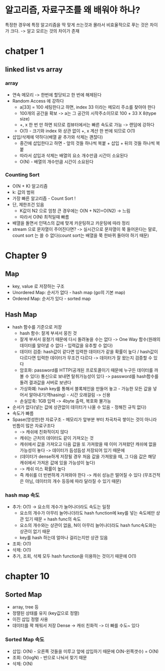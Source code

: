 # 알고리즘, 자료구조를 왜 배워야 하나?

특정한 경우에 특정 알고리즘을 딱 맞게 쓰는것과 몰라서 비효율적으로 푸는 것은 차이가 크다. -> 알고 모르는 것의 차이가 존재
# chatper 1
## linked list vs array

### array

- 연속 메모리 -> 한번에 할당되고 한 번에 해제된다
- Random Access 에 강하다
  - a[33] = 100 세팅한다고 하면, index 33 이라는 메모리 주소를 찾아야 한다
  - 100개의 공간을 확보 -> a는 그 공간의 시작주소이므로 100 + 33 X 8(type size)
  - +, x 한 번 만 하면 되므로 컴뷰터에서는 빠른 속도로 가능 -> 랜덤에 강하다
  - O(1) - 크기와 index 와 상관 없이 +, x 계산 한 번에 되므로 O(1)
- 삽입/삭제에 약하다(배열 끝 추가와 삭제는 괜찮다)
  - 중간에 삽입한다고 하면 - 앞의 것들 하나씩 복붙 + 삽입 + 뒤의 것들 하나씩 복붙
  - 따라서 삽입과 삭제는 배열의 요소 개수만큼 시간이 소요된다
  - O(N) - 배열의 개수만큼 시간이 소요된다


### Counting Sort
- O(N + K) 알고리즘
- k: 값의 범위
- 가장 빠른 알고리즘 - Count Sort !
- 단, 제한조건 있음
  - K값이 N2 으로 엄청 큰 경우에는 O(N + N2)=O(N2) -> 느림
  - 따라서 O(N) 최적일때 빠름
- 배열을 돌면서 인덱스의 값에 맞게 카운팅하고 카운팅에 따라 정리
- stream 으로 문자열이 주어진다면? -> 실시간으로 문자열이 쭉 들어온다는 말로, count sort 는 쓸 수 없다(count sort는 배열을 쭉 한바퀴 돌아야 하기 때문)

# Chapter 9
## Map
- key, value 로 저장하는 구조 
- Unordered Map: 순서가 없다 - hash map (go의 기본 map) 
- Ordered Map: 순서가 있다 - sorted map

## Hash Map
- hash 함수를 기준으로 저장
  - hash 함수: 잘게 부셔서 뭉친 것
  - 잘게 부셔서 뭉쳤기 때문에 다시 돌려놓을 수는 없다 -> One Way 함수(원래의 데이터를 알아낼 수 없다 - 입력값을 유추할 수 없다)
  - 데이터 검증: hash값이 같다면 입력한 데이터가 같을 확률이 높다 / hash값이 다르다면 입력한 데이터가 무조건 다르다 -> 데이터가 잘 왔는지 검증할 수 있다
  - 암호화: password를 HTTP(공개된 프로토콜이기 때문에 누구든 데이터를 까볼 수 있다) 통신으로 보내면 탈취가능성이 있다 -> password를 hash함수를 돌려 결과값을 서버로 보낸다
  - 가상화폐: hash key를 통해서 블록체인을 만들어 놓고 - 가능한 모든 값을 넣어서 알아내기(역hasing) - 시간 오래걸림 -> 신용
  - 손실압축: 1GB 입력 -> 4byte 출력, 복호화 불가능
- 순서가 없다(넣는 값에 상관없이 데이터가 나올 수 있음 - 정해진 규칙 없다)
- 속도가 빠름
- Spase(엉성한)한 자료구조 - 메모리가 앞부분 부터 차곡차곡 쌓이는 것이 아니라 빈틈이 많은 자료구조다
  - -> 캐쉬에 친화적이지 않다
  - 캐쉬는 근처의 데이터도 같이 가져오는 것
  - 캐쉬에서 값을 가져오고 다음 값을 또 가져왔을 때 이미 가져왔던 캐쉬에 없을 가능성이 놓다 -> 데이터가 듬성듬성 저장되어 있기 때문에
  - (데이터가 dense하게 저장될 경우 처음 값을 가져왔을 때, 그 다음 값은 해당 캐쉬에서 가져온 값에 있을 가능성이 높다)
  - -> 캐쉬 미스 확률이 높다
  - 즉 캐쉬를 더 빈번하게 가져와야 한다 -> 캐쉬 성능은 떨어질 수 있다 (무조건적은 아님, 데이터의 개수 등등에 따라 달라질 수 있기 때문)

### hash map 속도
- 추가: O(1) -> 요소의 개수가 늘어나더라도 속도는 일정
  - 요소의 개수가 아무리 늘어나더라도 hash function에 key를 넣는 속도에만 상관 있기 때문 = hash func의 속도
  - 요소의 개수와는 상관이 없음, N이 아무리 늘어나더라도 hash func속도와는 상관이 없기 때문
  - key를 hash 하는데 얼마나 걸리는지만 상관 있음
- 조회: O(1)
- 삭제: O(1) 
- 추가, 조회, 삭제 모두 hash function을 이용하는 것이기 때문에 O(1)

# chapter 10
## Sorted Map
- array, tree 등
- 정렬된 상태를 유지 (key값으로 정렬)
- 이진 삽입 정렬 사용
- 데이터를 꽉 채워서 저장 Dense -> 캐쉬 친화적 -> 더 빠를 수도~ 있다

### Sorted Map 속도
- 삽입: O(N) - 오른쪽 것들을 미루고 앞에 삽입하기 때문에 O(N-왼쪽갯수) = O(N)
- 조회: O(logN) - 반으로 나눠서 찾기 때문
- 삭제: O(N)
